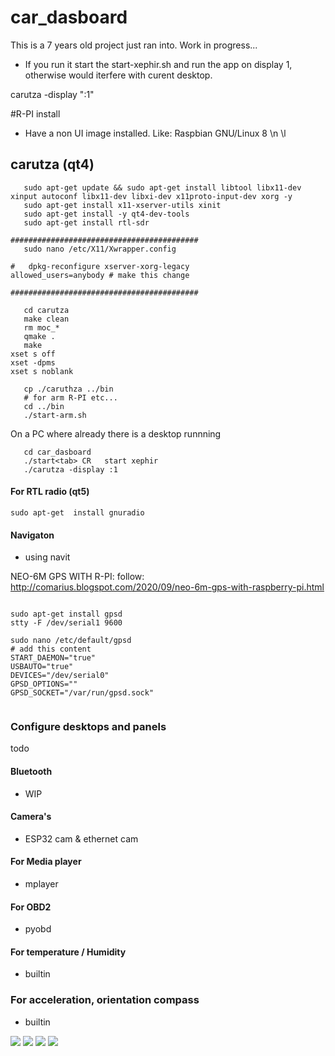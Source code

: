 # car_dasboard


This is a 7 years old project just ran into. Work in progress...

   * If you run it start the start-xephir.sh and run the app on display 1, otherwise would iterfere with curent desktop.
   
   
   carutza -display ":1"
   
   
   #R-PI install
   
   * Have a non UI image installed. Like: Raspbian GNU/Linux 8 \n \l

   ## carutza (qt4)
   
```   
   sudo apt-get update && sudo apt-get install libtool libx11-dev xinput autoconf libx11-dev libxi-dev x11proto-input-dev xorg -y
   sudo apt-get install x11-xserver-utils xinit
   sudo apt-get install -y qt4-dev-tools
   sudo apt-get install rtl-sdr
   
##########################################   
   sudo nano /etc/X11/Xwrapper.config
   
#   dpkg-reconfigure xserver-xorg-legacy
allowed_users=anybody # make this change

##########################################
   
   cd carutza
   make clean
   rm moc_*
   qmake .
   make
xset s off
xset -dpms  
xset s noblank

   cp ./caruthza ../bin
   # for arm R-PI etc...
   cd ../bin
   ./start-arm.sh  
```

On a PC where already there is a desktop runnning

```
   cd car_dasboard
   ./start<tab> CR   start xephir
   ./carutza -display :1

```

#### For RTL radio  (qt5)

```
sudo apt-get  install gnuradio
```

#### Navigaton

 * using navit
 
NEO-6M GPS WITH R-PI: follow: http://comarius.blogspot.com/2020/09/neo-6m-gps-with-raspberry-pi.html



```

sudo apt-get install gpsd
stty -F /dev/serial1 9600
 
sudo nano /etc/default/gpsd
# add this content
START_DAEMON="true"
USBAUTO="true"
DEVICES="/dev/serial0"
GPSD_OPTIONS=""
GPSD_SOCKET="/var/run/gpsd.sock"
 
 ```


### Configure desktops and panels

todo

#### Bluetooth


  * WIP

#### Camera's

  * ESP32 cam & ethernet cam

#### For Media player

  * mplayer


#### For OBD2

   * pyobd

#### For temperature / Humidity

   * builtin

### For acceleration, orientation compass

  * builtin


![](https://raw.githubusercontent.com/circinusX1/car_dasboard/master/docs/car1.png)
![](https://raw.githubusercontent.com/circinusX1/car_dasboard/master/docs/car2.png)
![](https://raw.githubusercontent.com/circinusX1/car_dasboard/master/docs/car3.png)
![](https://raw.githubusercontent.com/circinusX1/car_dasboard/master/docs/car_d.png)


